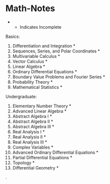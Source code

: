 # Math-Notes


* - Indicates Incomplete


Basics:
1. Differentiation and Integration *
2. Sequences, Series, and Polar Coordinates *
3. Multivariable Calculus *
5. Vector Calculus *
6. Linear Algebra *
7. Ordinary Differential Equations *
8. Boundary Value Problems and Fourier Series *
9. Probability Theory *
10. Mathematical Statistics *
    
Undergraduate:
1. Elementary Number Theory *
3. Advanced Linear Algebra  *
4. Abstract Algebra I *
5. Abstract Algebra II *
6. Abstract Algebra III *
7. Real Analysis I *
8. Real Analysis II *
9. Real Analysis III *
11. Complex Variables *
12. Advanced Ordinary Differential Equations *
13. Partial Differential Equations *
14. Topology *
15. Differential Geometry *




   











       

    
  .   













